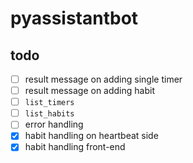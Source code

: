 # pyassistantbot

## todo
- [ ] result message on adding single timer
- [ ] result message on adding habit
- [ ] `list_timers`
- [ ] `list_habits`
- [ ] error handling
- [x] habit handling on heartbeat side
- [x] habit handling front-end
